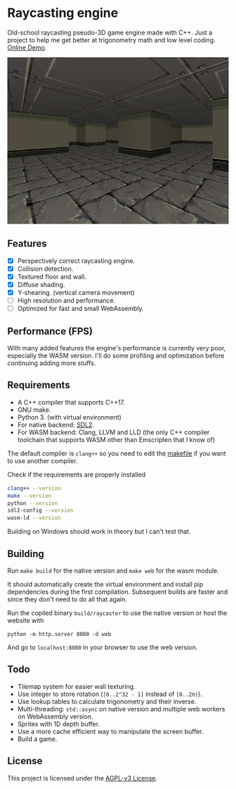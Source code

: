 # Raycasting engine

Old-school raycasting pseudo-3D game engine made with C++. Just a project to
help me get better at trigonometry math and low level coding.
[Online Demo](https://ziap.github.io/raycasting/web).

![](logo.png)

## Features

- [x] Perspectively correct raycasting engine.
- [x] Collision detection.
- [x] Textured floor and wall.
- [x] Diffuse shading.
- [x] Y-shearing. (vertical camera movement)
- [ ] High resolution and performance.
- [ ] Optimized for fast and small WebAssembly.

## Performance (FPS)

With many added features the engine's performance is currently very poor,
especially the WASM version. I'll do some profiling and optimization before
continuing adding more stuffs.

## Requirements

- A C++ compiler that supports C++17.
- GNU make.
- Python 3. (with virtual environment)
- For native backend: [SDL2](https://www.libsdl.org/download-2.0.php).
- For WASM backend: Clang, LLVM and LLD (the only C++ compiler toolchain that
  supports WASM other than Emscripten that I know of)

The default compiler is `clang++` so you need to edit the [makefile](makefile)
if you want to use another compiler.

Check if the requirements are properly installed 

```bash
clang++ --version
make --version
python --version
sdl2-config --version
wasm-ld --version
```

Building on Windows should work in theory but I can't test that.

## Building

Run `make build` for the native version and `make web` for the wasm module.

It should automatically create the virtual environment and install pip
dependencies during the first compilation. Subsequent builds are faster and
since they don't need to do all that again.

Run the copiled binary `build/raycaster` to use the native version or host the
website with

```
python -m http.server 8080 -d web
```

And go to `localhost:8080` in your browser to use the web version.

## Todo

- Tilemap system for easier wall texturing.
- Use integer to store rotation (`[0..2^32 - 1]` instead of `[0..2π)`).
- Use lookup tables to calculate trigonometry and their inverse.
- Multi-threading: `std::async` on native version and multiple web workers on
  WebAssembly version.
- Sprites with 1D depth buffer.
- Use a more cache efficient way to manipulate the screen buffer.
- Build a game.

## License

This project is licensed under the [AGPL-v3 License](LICENSE).

